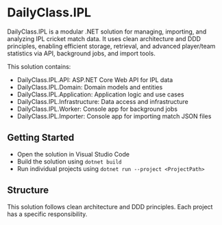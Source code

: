 # DailyClass.IPL

DailyClass.IPL is a modular .NET solution for managing, importing, and analyzing IPL cricket match data. It uses clean architecture and DDD principles, enabling efficient storage, retrieval, and advanced player/team statistics via API, background jobs, and import tools.

This solution contains:
- DailyClass.IPL.API: ASP.NET Core Web API for IPL data
- DailyClass.IPL.Domain: Domain models and entities
- DailyClass.IPL.Application: Application logic and use cases
- DailyClass.IPL.Infrastructure: Data access and infrastructure
- DailyClass.IPL.Worker: Console app for background jobs
- DailyClass.IPL.Importer: Console app for importing match JSON files

## Getting Started
- Open the solution in Visual Studio Code
- Build the solution using `dotnet build`
- Run individual projects using `dotnet run --project <ProjectPath>`

## Structure
This solution follows clean architecture and DDD principles. Each project has a specific responsibility.
